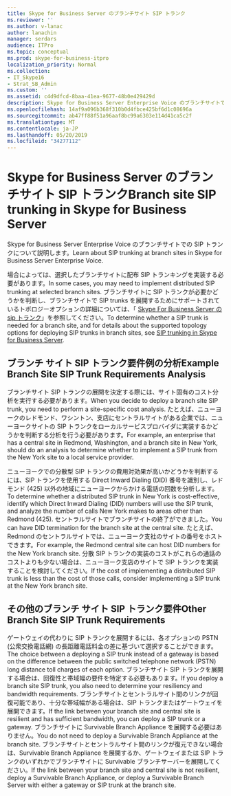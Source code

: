 ```yaml
---
title: Skype for Business Server のブランチサイト SIP トランク
ms.reviewer: ''
ms.author: v-lanac
author: lanachin
manager: serdars
audience: ITPro
ms.topic: conceptual
ms.prod: skype-for-business-itpro
localization_priority: Normal
ms.collection:
- IT_Skype16
- Strat_SB_Admin
ms.custom: ''
ms.assetid: c4d9dfcd-8baa-41ea-9677-48b0e429429d
description: Skype for Business Server Enterprise Voice のブランチサイトでの SIP トランクについて説明します。
ms.openlocfilehash: 14af9a096b368f310b0d4fbce425bf6d1c08696a
ms.sourcegitcommit: ab47ff88f51a96aaf8bc99a6303e114d41ca5c2f
ms.translationtype: MT
ms.contentlocale: ja-JP
ms.lasthandoff: 05/20/2019
ms.locfileid: "34277112"
---
```

# <a name="branch-site-sip-trunking-in-skype-for-business-server"></a><span data-ttu-id="1132f-103">Skype for Business Server のブランチサイト SIP トランク</span><span class="sxs-lookup"><span data-stu-id="1132f-103">Branch site SIP trunking in Skype for Business Server</span></span>
 
<span data-ttu-id="1132f-104">Skype for Business Server Enterprise Voice のブランチサイトでの SIP トランクについて説明します。</span><span class="sxs-lookup"><span data-stu-id="1132f-104">Learn about SIP trunking at branch sites in Skype for Business Server Enterprise Voice.</span></span>
  
<span data-ttu-id="1132f-105">場合によっては、選択したブランチサイトに配布 SIP トランキングを実装する必要があります。</span><span class="sxs-lookup"><span data-stu-id="1132f-105">In some cases, you may need to implement distributed SIP trunking at selected branch sites.</span></span> <span data-ttu-id="1132f-106">ブランチサイトに SIP トランクが必要かどうかを判断し、ブランチサイトで SIP trunks を展開するためにサポートされているトポロジーオプションの詳細については、「 [Skype For Business Server の sip トランク](sip-trunking.md)」を参照してください。</span><span class="sxs-lookup"><span data-stu-id="1132f-106">To determine whether a SIP trunk is needed for a branch site, and for details about the supported topology options for deploying SIP trunks in branch sites, see [SIP trunking in Skype for Business Server](sip-trunking.md).</span></span>
  
## <a name="example-branch-site-sip-trunk-requirements-analysis"></a><span data-ttu-id="1132f-107">ブランチ サイト SIP トランク要件例の分析</span><span class="sxs-lookup"><span data-stu-id="1132f-107">Example Branch Site SIP Trunk Requirements Analysis</span></span>

<span data-ttu-id="1132f-108">ブランチサイト SIP トランクの展開を決定する際には、サイト固有のコスト分析を実行する必要があります。</span><span class="sxs-lookup"><span data-stu-id="1132f-108">When you decide to deploy a branch site SIP trunk, you need to perform a site-specific cost analysis.</span></span> <span data-ttu-id="1132f-109">たとえば、ニューヨークのレドモンド、ワシントン、支店にセントラルサイトがある企業では、ニューヨークサイトの SIP トランクをローカルサービスプロバイダに実装するかどうかを判断する分析を行う必要があります。</span><span class="sxs-lookup"><span data-stu-id="1132f-109">For example, an enterprise that has a central site in Redmond, Washington, and a branch site in New York, should do an analysis to determine whether to implement a SIP trunk from the New York site to a local service provider.</span></span>
  
<span data-ttu-id="1132f-110">ニューヨークでの分散型 SIP トランクの費用対効果が高いかどうかを判断するには、SIP トランクを使用する Direct Inward Dialing (DID) 番号を識別し、レドモンド (425) 以外の地域にニューヨークからかける電話の回数を分析します。</span><span class="sxs-lookup"><span data-stu-id="1132f-110">To determine whether a distributed SIP trunk in New York is cost-effective, identify which Direct Inward Dialing (DID) numbers will use the SIP trunk, and analyze the number of calls New York makes to areas other than Redmond (425).</span></span> <span data-ttu-id="1132f-111">セントラルサイトでブランチサイトの終了ができました。</span><span class="sxs-lookup"><span data-stu-id="1132f-111">You can have DID termination for the branch site at the central site.</span></span> <span data-ttu-id="1132f-112">たとえば、Redmond のセントラルサイトでは、ニューヨーク支社のサイトの番号をホストできます。</span><span class="sxs-lookup"><span data-stu-id="1132f-112">For example, the Redmond central site can host DID numbers for the New York branch site.</span></span> <span data-ttu-id="1132f-113">分散 SIP トランクの実装のコストがこれらの通話のコストよりも少ない場合は、ニューヨーク支店のサイトで SIP トランクを実装することを検討してください。</span><span class="sxs-lookup"><span data-stu-id="1132f-113">If the cost of implementing a distributed SIP trunk is less than the cost of those calls, consider implementing a SIP trunk at the New York branch site.</span></span> 
  
## <a name="other-branch-site-sip-trunk-requirements"></a><span data-ttu-id="1132f-114">その他のブランチ サイト SIP トランク要件</span><span class="sxs-lookup"><span data-stu-id="1132f-114">Other Branch Site SIP Trunk Requirements</span></span>

<span data-ttu-id="1132f-115">ゲートウェイの代わりに SIP トランクを展開するには、各オプションの PSTN (公衆交換電話網) の長距離電話料金の差に基づいて選択することができます。</span><span class="sxs-lookup"><span data-stu-id="1132f-115">The choice between a deploying a SIP trunk instead of a gateway is based on the difference between the public switched telephone network (PSTN) long distance toll charges of each option.</span></span> <span data-ttu-id="1132f-116">ブランチサイト SIP トランクを展開する場合は、回復性と帯域幅の要件を特定する必要もあります。</span><span class="sxs-lookup"><span data-stu-id="1132f-116">If you deploy a branch site SIP trunk, you also need to determine your resiliency and bandwidth requirements.</span></span> <span data-ttu-id="1132f-117">ブランチサイトとセントラルサイト間のリンクが回復可能であり、十分な帯域幅がある場合は、SIP トランクまたはゲートウェイを展開できます。</span><span class="sxs-lookup"><span data-stu-id="1132f-117">If the link between your branch site and central site is resilient and has sufficient bandwidth, you can deploy a SIP trunk or a gateway.</span></span> <span data-ttu-id="1132f-118">ブランチサイトに Survivable Branch Appliance を展開する必要はありません。</span><span class="sxs-lookup"><span data-stu-id="1132f-118">You do not need to deploy a Survivable Branch Appliance at the branch site.</span></span> <span data-ttu-id="1132f-119">ブランチサイトとセントラルサイト間のリンクが復元できない場合は、Survivable Branch Appliance を展開するか、ゲートウェイまたは SIP トランクのいずれかでブランチサイトに Survivable ブランチサーバーを展開してください。</span><span class="sxs-lookup"><span data-stu-id="1132f-119">If the link between your branch site and central site is not resilient, deploy a Survivable Branch Appliance, or deploy a Survivable Branch Server with either a gateway or SIP trunk at the branch site.</span></span> 
  

